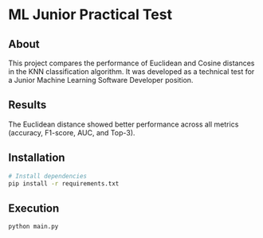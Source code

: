# ML Junior Practical Test

## About
This project compares the performance of Euclidean and Cosine distances in the KNN classification algorithm. It was developed as a technical test for a Junior Machine Learning Software Developer position.

## Results
The Euclidean distance showed better performance across all metrics (accuracy, F1-score, AUC, and Top-3).

## Installation
```bash
# Install dependencies
pip install -r requirements.txt
```

## Execution
```bash
python main.py
```
